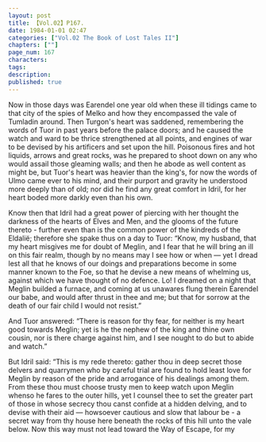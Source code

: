 ```yaml
---
layout: post
title: 【Vol.02】P167.
date: 1984-01-01 02:47
categories: ["Vol.02 The Book of Lost Tales II"]
chapters: [""]
page_num: 167
characters: 
tags: 
description: 
published: true
---
```


<p style="text-indent: 0;">
Now in those days was Earendel one year old when these ill tidings came to that city of the spies of Melko and how they encompassed the vale of Tumladin around. Then Turgon's heart was saddened, remembering the words of Tuor in past years before the palace doors; and he caused the watch and ward to be thrice strengthened at all points, and engines of war to be devised by his artificers and set upon the hill. Poisonous fires and hot liquids, arrows and great rocks, was he prepared to shoot down on any who would assail those gleaming walls; and then he abode as well content as might be, but Tuor's heart was heavier than the king's, for now the words of Ulmo came ever to his mind, and their purport and gravity he understood more deeply than of old; nor did he find any great comfort in Idril, for her heart boded more darkly even than his own.
</p>

Know then that Idril had a great power of piercing with her thought the darkness of the hearts of Elves and Men, and the glooms of the future thereto - further even than is the common power of the kindreds of the Eldalië; therefore she spake thus on a day to Tuor: “Know, my husband, that my heart misgives me for doubt of Meglin, and I fear that he will bring an ill on this fair realm, though by no means may I see how or when — yet I dread lest all that he knows of our doings and preparations become in some manner known to the Foe, so that he devise a new means of whelming us, against which we have thought of no defence. Lo! I dreamed on a night that Meglin builded a furnace, and coming at us unawares flung therein Earendel our babe, and would after thrust in thee and me; but that for sorrow at the death of our fair child I would not resist.”

And Tuor answered: “There is reason for thy fear, for neither is my heart good towards Meglin; yet is he the nephew of the king and thine own cousin, nor is there charge against him, and I see nought to do but to abide and watch.”

But Idril said: “This is my rede thereto: gather thou in deep secret those delvers and quarrymen who by careful trial are found to hold least love for Meglin by reason of the pride and arrogance of his dealings among them. From these thou must choose trusty men to keep watch upon Meglin whenso he fares to the outer hills, yet I counsel thee to set the greater part of those in whose secrecy thou canst confide at a hidden delving, and to devise with their aid — howsoever cautious and slow that labour be - a secret way from thy house here beneath the rocks of this hill unto the vale below. Now this way must not lead toward the Way of Escape, for my

